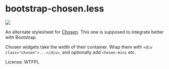 
# bootstrap-chosen.less

![](https://github.com/alxlit/bootstrap-chosen/raw/master/example.png)

An alternate stylesheet for [Chosen](http://harvesthq.github.com/chosen/). This
one is supposed to integrate better with Bootstrap.

Chosen widgets take the width of their container. Wrap them with
`<div class="chosen">...</div>`, and optionally add `chosen-mini`
etc.

License: WTFPL

